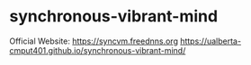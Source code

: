 # synchronous-vibrant-mind


Official Website: 
https://syncvm.freednns.org
https://ualberta-cmput401.github.io/synchronous-vibrant-mind/
